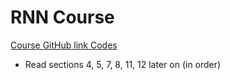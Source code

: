 # RNN Course

<a href="https://github.com/lazyprogrammer/machine_learning_examples" target="_blank">Course GitHub link Codes</a>

* Read sections 4, 5, 7, 8, 11, 12 later on (in order)

